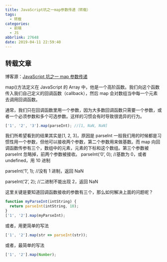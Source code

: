```yaml
---
title: JavaScript坑之一map参数传递（转载）
tags:
  - 转载
categories:
  - 前端
  - JS
abbrlink: 27648
date: 2019-04-11 22:59:40
---
```


## 转载文章

博客源：[JavaScript 坑之一 map 参数传递](https://blog.csdn.net/drafting_dreams/article/details/77684580)

map()方法定义在 JavaScript 的 Array 中，他是一个高阶函数。我们向这个函数传入我们自己定义的回调函数（callback），然后 map 会对数组当中每一个元素去调用回调函数。

通常，我们只在回调函数里用一个参数，因为大多数回调函数只需要一个参数，或者一个必须参数和多个可选参数。这样的习惯会有时导致很诡异的行为。

<!-- more -->

```js
['1', '2', '3'].map(parseInt); //[1, NaN, NaN]
```

我们所希望看到的结果其实是[1, 2, 3]，原因是 parseInt 一般我们用的时候都是习惯性用一个参数，但他可以接收两个参数，第二个参数用来做基数。而 map 向回调函数传参有三个，数组中的元素，元素的下标和这个数组。第三个参数被 parseInt 忽略掉，前两个参数被接收。
parseInt(‘0’, 0); //基数为 0，或者 undefined，用 10 进制

parseInt(‘1’, 1); //没有 1 进制，返回 NaN

parseInt(‘2’, 2); //二进制不能出现 2，返回 NaN

这里关键是要知道回调函数接收的参数有三个，那么如何解决上面的问题呢？

```js
function myParseInt(intString) {
  return parseInt(intString, 10);
}
['1', '2'].map(myParseInt);
```

或者，用更简单的写法

```js
['1', '2'].map(str => parseInt(str));
```

或者，最简单的写法

```js
['1', '2'].map(Number);
```
